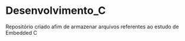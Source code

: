# Desenvolvimento_C
 Repositório criado afim de armazenar arquivos referentes ao estudo de Embedded C
